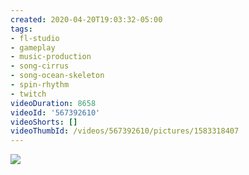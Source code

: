 ```yaml
---
created: 2020-04-20T19:03:32-05:00
tags:
- fl-studio
- gameplay
- music-production
- song-cirrus
- song-ocean-skeleton
- spin-rhythm
- twitch
videoDuration: 8658
videoId: '567392610'
videoShorts: []
videoThumbId: /videos/567392610/pictures/1583318407
---
```


![](20200421000332.jpg)
